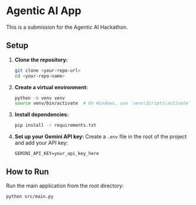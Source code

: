 # Agentic AI App

This is a submission for the Agentic AI Hackathon.

## Setup

1.  **Clone the repository:**
    ```bash
    git clone <your-repo-url>
    cd <your-repo-name>
    ```

2.  **Create a virtual environment:**
    ```bash
    python -m venv venv
    source venv/bin/activate  # On Windows, use `venv\Scripts\activate`
    ```

3.  **Install dependencies:**
    ```bash
    pip install -r requirements.txt
    ```

4.  **Set up your Gemini API key:**
    Create a `.env` file in the root of the project and add your API key:
    ```
    GEMINI_API_KEY=your_api_key_here
    ```

## How to Run

Run the main application from the root directory:
```bash
python src/main.py
```
